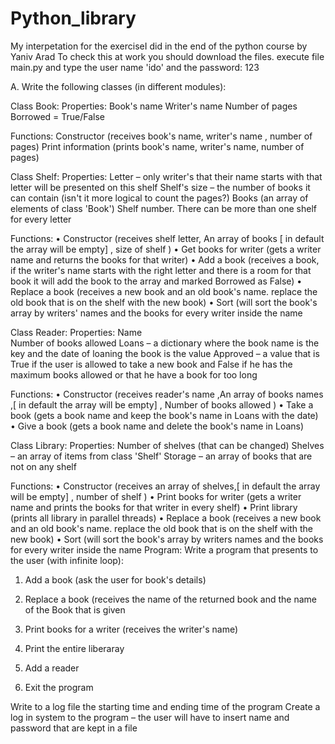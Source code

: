 # Python_library
My interpetation for the exerciseI did in the end of the python course by Yaniv Arad
To check this at work you should download the files. execute file main.py and type 
the user name 'ido' and the password: 123

 
A.
Write the following classes (in different modules):

Class Book:
Properties:
Book's name
Writer's name
Number of pages
Borrowed = True/False

Functions:
Constructor (receives book's name, writer's name , number of pages)
Print information (prints book's name, writer's name, number of pages) 



Class Shelf:
Properties:
Letter – only writer's that their name starts with that letter will be presented on this shelf
Shelf's size – the number of books it can contain (isn't it more logical to count the pages?)
Books (an array of elements of class 'Book')
Shelf number. There can be more than one shelf for every letter

Functions:
•	Constructor (receives shelf letter, An array of books [ in default the array will be empty] , size of shelf )
•	Get books for writer (gets a writer name and returns the books for that writer)
•	Add a book (receives a book, if the writer's name starts with the right letter and there is a room for that book  it will add the book to the array and marked Borrowed as False)
•	Replace a book (receives  a new book and an old book's name. replace the old book that is on the shelf with the new book)
•	Sort (will sort the book's array by writers' names and the books for every writer inside the name
 

Class Reader:
Properties:
Name   
Number of books allowed
Loans – a dictionary where the book name is the key and the date of loaning the book is the value
Approved – a value that is True if the user is allowed to take a new book and False if he has the maximum books allowed or that he have a book for too long

Functions:
•	Constructor (receives reader's name  ,An array of books names ,[ in default the array will be empty] , Number of books allowed )
•	Take a book  (gets a book name and keep the book's name in Loans with the date)
•	Give a book  (gets a book name and delete the book's name in Loans)


Class Library:
Properties:
Number of shelves (that can be changed)
Shelves – an array of items from class 'Shelf'
Storage – an array of books that are not on any shelf

Functions:
•	Constructor (receives  an array of shelves,[ in default the array will be empty] , number of shelf )
•	Print books for writer (gets a writer name and prints the books for that writer in every shelf)
•	Print library (prints all library in parallel threads)
•	Replace a book (receives  a new book and an old book's name. replace the old book that is on the shelf with the new book)
•	Sort (will sort the book's array by writers names and the books for every writer inside the name
Program:
Write a program that presents to the user (with infinite loop):
1.	 Add a book (ask the user for book's details)
2.	Replace a book (receives the name of the returned book and the name of the 
Book that is given
3.	Print books for a writer (receives the writer's name)
4.	Print the entire liberaray
5.	Add a reader 

6.	Exit the program

Write to a log file the starting time and ending time of the program
Create a log in system to the program – the user will have to insert name and password that are kept in a file

